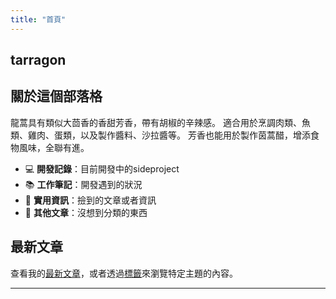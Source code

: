 ```yaml
---
title: "首頁"
---
```


## tarragon

## 關於這個部落格

龍蒿具有類似大茴香的香甜芳香，帶有胡椒的辛辣感。
適合用於烹調肉類、魚類、雞肉、蛋類，以及製作醬料、沙拉醬等。
芳香也能用於製作茵蒿醋，增添食物風味，全聯有進。

- 💻 **開發記錄**：目前開發中的sideproject
- 📚 **工作筆記**：開發遇到的狀況
- 🎯 **實用資訊**：撿到的文章或者資訊
- 🌱 **其他文章**：沒想到分類的東西

## 最新文章

查看我的[最新文章](/posts/)，或者透過[標籤](/tags/)來瀏覽特定主題的內容。

---
